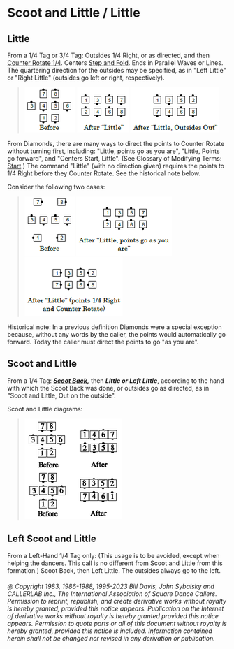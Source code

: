 
# Scoot and Little / Little

## Little

From a 1/4 Tag or 3/4 Tag: Outsides 1/4 Right, or
as directed, and then [Counter Rotate 1/4](counter_rotate.md).
Centers [Step and Fold](step_and_fold.md).
Ends in Parallel Waves or Lines. The quartering direction for
the outsides may be specified, as in "Left Little" or "Right Little"
(outsides go left or right, respectively).

>
> ![alt](little_1a.png)
> ![alt](little_1b.png)
> ![alt](little_1c.png)
>

From Diamonds, there are many ways to direct the points to
Counter Rotate without turning first, including: "Little, points go as
you are", "Little, Points go forward", and "Centers Start, Little".
(See Glossary of Modifying Terms: [Start](start.md).) The command "Little"
(with no direction given) requires the points to 1/4 Right before they
Counter Rotate. See the historical note below.

Consider the following two cases:

>
> ![alt](little_2a.png)
> ![alt](little_2b.png)
> ![alt](little_2c.png)
>

Historical note: In a previous definition Diamonds were a
special exception because, without any words by the caller, the points
would automatically go forward. Today the caller must direct the
points to go "as you are".


## Scoot and Little

From a 1/4 Tag:
***[Scoot Back](../ms/scoot_back.md),*** then
***Little or Left Little***,
according to the hand with which
the Scoot Back was done, or outsides go as directed, as in
"Scoot and Little, Out on the outside".

Scoot and Little diagrams:

> 
> ![alt](scoot_and_little.png)
>

## Left Scoot and Little

From a Left-Hand 1/4 Tag only: (This usage is to be avoided, except when helping the dancers.
This call is no different from Scoot and Little from this formation.) Scoot Back, then Left Little.
The outsides always go to the left.

###### @ Copyright 1983, 1986-1988, 1995-2023 Bill Davis, John Sybalsky and CALLERLAB Inc., The International Association of Square Dance Callers. Permission to reprint, republish, and create derivative works without royalty is hereby granted, provided this notice appears. Publication on the Internet of derivative works without royalty is hereby granted provided this notice appears. Permission to quote parts or all of this document without royalty is hereby granted, provided this notice is included. Information contained herein shall not be changed nor revised in any derivation or publication.

<!-- Parts
ScootandLittle1
ScootandLittle2
-->